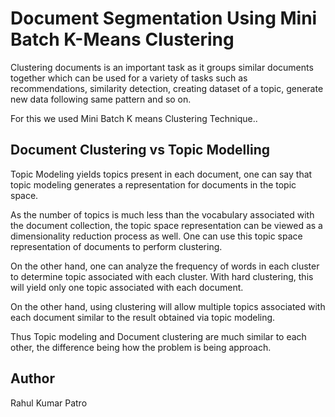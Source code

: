 # Document Segmentation Using Mini Batch K-Means Clustering

Clustering documents is an important task as it groups similar documents together which can be used for a variety of tasks such as recommendations, similarity detection, creating dataset of a topic, generate new data following same pattern and so on. 

For this we used Mini Batch K means Clustering Technique..

## Document Clustering vs Topic Modelling

Topic Modeling yields topics present in each document, one can say that topic modeling generates a representation for documents in the topic space. 

As the number of topics is much less than the vocabulary associated with the document collection, the topic space representation can be viewed as a dimensionality reduction process as well. One can use this topic space representation of documents to perform clustering. 

On the other hand, one can analyze the frequency of words in each cluster to determine topic associated with each cluster. With hard clustering, this will yield only one topic associated with each document. 

On the other hand, using clustering will allow multiple topics associated with each document similar to the result obtained via topic modeling. 

Thus Topic modeling and Document clustering are much similar to each other, the difference being how the problem is being approach.


## Author

Rahul Kumar Patro
